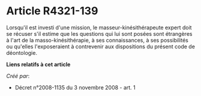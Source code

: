 # Article R4321-139

Lorsqu'il est investi d'une mission, le masseur-kinésithérapeute expert doit se récuser s'il estime que les questions qui lui
sont posées sont étrangères à l'art de la masso-kinésithérapie, à ses connaissances, à ses possibilités ou qu'elles
l'exposeraient à contrevenir aux dispositions du présent code de déontologie.

**Liens relatifs à cet article**

_Créé par_:

  - Décret n°2008-1135 du 3 novembre 2008 - art. 1
